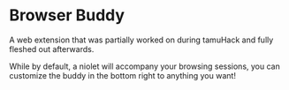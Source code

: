 # Browser Buddy
A web extension that was partially worked on during tamuHack and fully fleshed out afterwards.

While by default, a niolet will accompany your browsing sessions, you can customize the buddy in the bottom right to anything you want!